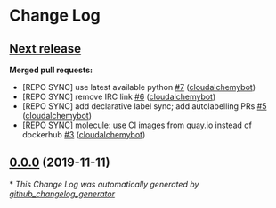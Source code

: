 # Change Log

## [**Next release**](https://galaxy.ansible.com/cloudalchemy/smokeping_prober)

**Merged pull requests:**

- \[REPO SYNC\] use latest available python [\#7](https://github.com/cloudalchemy/ansible-smokeping_prober/pull/7) ([cloudalchemybot](https://github.com/cloudalchemybot))
- \[REPO SYNC\] remove IRC link [\#6](https://github.com/cloudalchemy/ansible-smokeping_prober/pull/6) ([cloudalchemybot](https://github.com/cloudalchemybot))
- \[REPO SYNC\] add declarative label sync; add autolabelling PRs [\#5](https://github.com/cloudalchemy/ansible-smokeping_prober/pull/5) ([cloudalchemybot](https://github.com/cloudalchemybot))
- \[REPO SYNC\] molecule: use CI images from quay.io instead of dockerhub [\#3](https://github.com/cloudalchemy/ansible-smokeping_prober/pull/3) ([cloudalchemybot](https://github.com/cloudalchemybot))

## [0.0.0](https://galaxy.ansible.com/cloudalchemy/smokeping_prober) (2019-11-11)


\* *This Change Log was automatically generated by [github_changelog_generator](https://github.com/skywinder/Github-Changelog-Generator)*